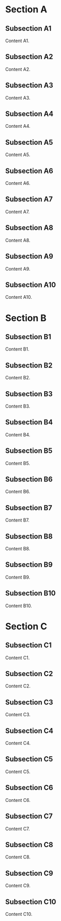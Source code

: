 # Section A

## Subsection A1

Content A1.

## Subsection A2

Content A2.

## Subsection A3

Content A3.

## Subsection A4

Content A4.

## Subsection A5

Content A5.

## Subsection A6

Content A6.

## Subsection A7

Content A7.

## Subsection A8

Content A8.

## Subsection A9

Content A9.

## Subsection A10

Content A10.

# Section B

## Subsection B1

Content B1.

## Subsection B2

Content B2.

## Subsection B3

Content B3.

## Subsection B4

Content B4.

## Subsection B5

Content B5.

## Subsection B6

Content B6.

## Subsection B7

Content B7.

## Subsection B8

Content B8.

## Subsection B9

Content B9.

## Subsection B10

Content B10.

# Section C

## Subsection C1

Content C1.

## Subsection C2

Content C2.

## Subsection C3

Content C3.

## Subsection C4

Content C4.

## Subsection C5

Content C5.

## Subsection C6

Content C6.

## Subsection C7

Content C7.

## Subsection C8

Content C8.

## Subsection C9

Content C9.

## Subsection C10

Content C10.

